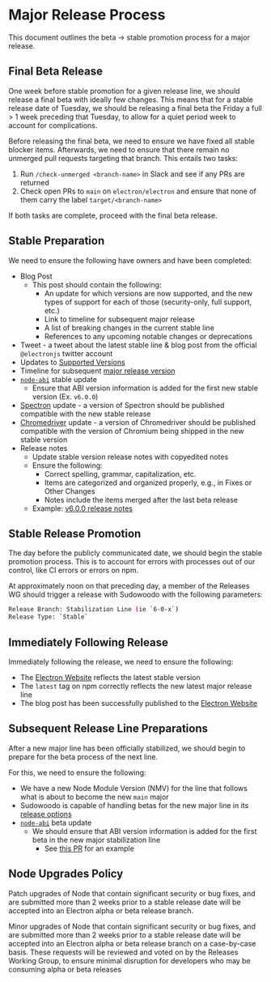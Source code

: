 # Major Release Process

This document outlines the beta -> stable promotion process for a major release.

## Final Beta Release

One week before stable promotion for a given release line, we should release a final beta with ideally few changes. This means that for a stable release date of Tuesday, we should be releasing a final beta the Friday a full > 1 week preceding that Tuesday, to allow for a quiet period week to account for complications.

Before releasing the final beta, we need to ensure we have fixed all stable blocker items. Afterwards, we need to ensure that there remain no unmerged pull requests targeting that branch. This entails two tasks:

1) Run `/check-unmerged <branch-name>` in Slack and see if any PRs are returned
2) Check open PRs to `main` on `electron/electron` and ensure that none of them carry the label `target/<branch-name>`

If both tasks are complete, proceed with the final beta release.

## Stable Preparation

We need to ensure the following have owners and have been completed:

* Blog Post
  * This post should contain the following:
    * An update for which versions are now supported, and the new types of support for each of those (security-only, full support, etc.)
    * Link to timeline for subsequent major release
    * A list of breaking changes in the current stable line
    * References to any upcoming notable changes or deprecations
* Tweet - a tweet about the latest stable line & blog post from the official `@electronjs` twitter account
* Updates to [Supported Versions](https://github.com/electron/electron/blob/master/docs/tutorial/support.md#currently-supported-versions)
* Timeline for subsequent [major release version](https://electronjs.org/docs/tutorial/electron-timelines)
* [`node-abi`](https://github.com/lgeiger/node-abi) stable update
  * Ensure that ABI version information is added for the first new stable version (Ex. `v6.0.0`)
* [Spectron](https://github.com/electron-userland/spectron) update - a version of Spectron should be published compatible with the new stable release
* [Chromedriver](https://github.com/electron/chromedriver) update - a version of Chromedriver should be published compatible with the version of Chromium being shipped in the new stable version
* Release notes
  * Update stable version release notes with copyedited notes
  * Ensure the following:
    * Correct spelling, grammar, capitalization, etc.
    * Items are categorized and organized properly, e.g., in Fixes or Other Changes
    * Notes include the items merged after the last beta release
  * Example: [v6.0.0 release notes](https://github.com/electron/electron/releases/tag/v6.0.0)

## Stable Release Promotion

The day before the publicly communicated date, we should begin the stable promotion process. This is to account for errors with processes out of our control, like CI errors or errors on npm.

At approximately noon on that preceding day, a member of the Releases WG should trigger a release with Sudowoodo with the following parameters:

```sh
Release Branch: Stabilization Line (ie `6-0-x`)
Release Type: `Stable`
```

## Immediately Following Release

Immediately following the release, we need to ensure the following:

* The [Electron Website](https://electronjs.org) reflects the latest stable version
* The `latest` tag on npm correctly reflects the new latest major release line
* The blog post has been successfully published to the [Electron Website](https://electronjs.org)

## Subsequent Release Line Preparations

After a new major line has been officially stabilized, we should begin to prepare for the beta process of the next line.

For this, we need to ensure the following:

* We have a new Node Module Version (NMV) for the line that follows what is about to become the new `main` major
* Sudowoodo is capable of handling betas for the new major line in its [release options](https://github.com/electron/sudowoodo/blob/master/src/slack-manager.ts#L240-L265)
* [`node-abi`](https://github.com/lgeiger/node-abi) beta update
  * We should ensure that ABI version information is added for the first beta in the new major stabilization line
    * See [this PR](https://github.com/lgeiger/node-abi/pull/67) for an example

## Node Upgrades Policy

Patch upgrades of Node that contain significant security or bug fixes, and are submitted more than 2 weeks prior to a stable release date will be accepted into an Electron alpha or beta release branch.

Minor upgrades of Node that contain significant security or bug fixes, and are submitted more than 2 weeks prior to a stable release date will be accepted into an Electron alpha or beta release branch on a case-by-case basis. These requests will be reviewed and voted on by the Releases Working Group, to ensure minimal disruption for developers who may be consuming alpha or beta releases
